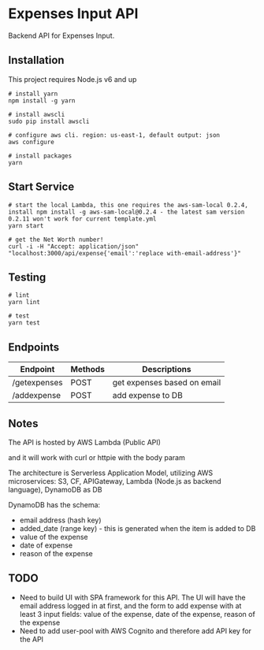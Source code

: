 # Expenses Input API

Backend API for Expenses Input.

## Installation

This project requires Node.js v6 and up

```shell
# install yarn
npm install -g yarn

# install awscli
sudo pip install awscli

# configure aws cli. region: us-east-1, default output: json
aws configure

# install packages
yarn
```

## Start Service

```shell
# start the local Lambda, this one requires the aws-sam-local 0.2.4, install npm install -g aws-sam-local@0.2.4 - the latest sam version 0.2.11 won't work for current template.yml
yarn start

# get the Net Worth number!
curl -i -H "Accept: application/json" "localhost:3000/api/expense{'email':'replace with-email-address'}" 
```

## Testing

```shell
# lint
yarn lint

# test
yarn test
```

## Endpoints

| Endpoint | Methods | Descriptions
| --- | --- | --- |
| /getexpenses | POST | get expenses based on email |
| /addexpense | POST | add expense to DB |

## Notes
The API is hosted by AWS Lambda (Public API)

and it will work with curl or httpie with the body param

The architecture is Serverless Application Model, utilizing AWS microservices: S3, CF, APIGateway, Lambda (Node.js as backend language), DynamoDB as DB

DynamoDB has the schema:

- email address (hash key)
- added_date (range key) - this is generated when the item is added to DB
- value of the expense
- date of expense
- reason of the expense

## TODO

- Need to build UI with SPA framework for this API. The UI will have the email address logged in at first, and the form to add expense with at least 3 input fields: value of the expense, date of the expense, reason of the expense
- Need to add user-pool with AWS Cognito and therefore add API key for the API
